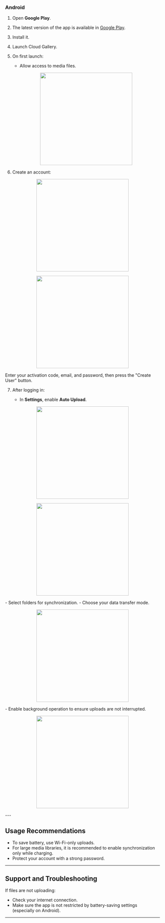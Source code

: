 ### Android

1. Open **Google Play**.

2. The latest version of the app is available in [Google Play](https://clickapp.fra1.cdn.digitaloceanspaces.com/Gallery/app-release_1.0.2+5.apk).

3. Install it.

4. Launch Cloud Gallery.

5. On first launch:

   * Allow access to media files.

    <p align="center"><img src="/ru/2025-08-11 13.44.32.jpg" width="300"></p>

6. Create an account:

<p align="center"><img src="/ru/2025-08-11 13.13.08.jpg" width="300"></p> 
<p align="center"><img src="/ru/2025-08-11 13.13.11.jpg" width="300"></p> 
Enter your activation code, email, and password, then press the "Create User" button.

7. After logging in:

   * In **Settings**, enable **Auto Upload**.

 <p align="center"><img src="/ru/2025-08-11 13.12.51.jpg" width="300"></p> 
 <p align="center"><img src="/ru/2025-08-11 14.14.56.jpg" width="300"></p> 
   - Select folders for synchronization.
   - Choose your data transfer mode.
    <p align="center"><img src="/ru/2025-08-11 13.13.00.jpg" width="300"></p> 
   - Enable background operation to ensure uploads are not interrupted.
     <p align="center"><img src="/ru/2025-08-2112311311113.jpg" width="300"></p> 
---

## Usage Recommendations

* To save battery, use Wi-Fi-only uploads.
* For large media libraries, it is recommended to enable synchronization only while charging.
* Protect your account with a strong password.

---

## Support and Troubleshooting

If files are not uploading:

* Check your internet connection.
* Make sure the app is not restricted by battery-saving settings (especially on Android).

---
